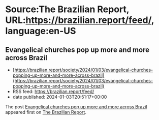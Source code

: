 # Source:The Brazilian Report, URL:https://brazilian.report/feed/, language:en-US

## Evangelical churches pop up more and more across Brazil
 - [https://brazilian.report/society/2024/01/03/evangelical-churches-popping-up-more-and-more-across-brazil](https://brazilian.report/society/2024/01/03/evangelical-churches-popping-up-more-and-more-across-brazil)
 - RSS feed: https://brazilian.report/feed/
 - date published: 2024-01-03T20:51:17+00:00

<p>The post <a href="https://brazilian.report/society/2024/01/03/evangelical-churches-popping-up-more-and-more-across-brazil/">Evangelical churches pop up more and more across Brazil</a> appeared first on <a href="https://brazilian.report">The Brazilian Report</a>.</p>

